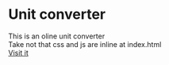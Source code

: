 # Unit converter
This is an oline unit converter
<br>Take not that css and js are inline at index.html
<br>[Visit it](https://nicerwritter27.github.io/unit-converter/)
